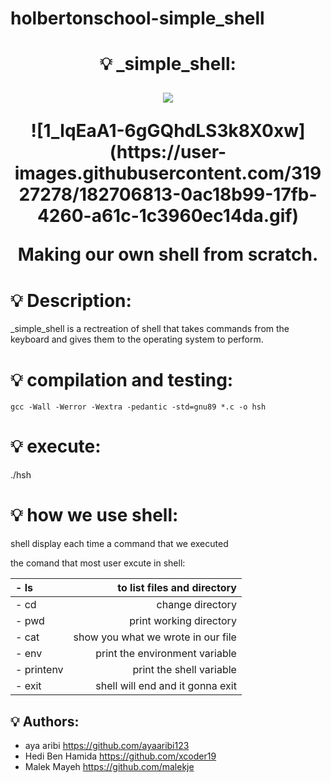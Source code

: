 # holbertonschool-simple_shell

<h1 align="center">
    💡 _simple_shell:
<p align="center">
	<img src = 1_lqEaA1-6gGQhdLS3k8X0xw (3)>
    </p>![1_lqEaA1-6gGQhdLS3k8X0xw](https://user-images.githubusercontent.com/31927278/182706813-0ac18b99-17fb-4260-a61c-1c3960ec14da.gif)


Making our own shell from scratch. 

# 💡 Description:

_simple_shell is a rectreation of shell that takes commands from the keyboard 
and gives them to the operating system to perform.

# 💡 compilation and testing:

```{r mon_bloc, echo = FALSE, WARNING = TRUE}
gcc -Wall -Werror -Wextra -pedantic -std=gnu89 *.c -o hsh
```

# 💡 execute:

./hsh

# 💡 how we use shell:

shell display each time a command that we executed

 the comand that most user excute in shell:          

|- ls        |to list files and directory            |
| :--------- | ------------------------------------: |
|- cd        | change directory                      |
|- pwd       | print working directory               |
|- cat       | show you what we wrote in our file    |
|- env       | print the environment variable        |
|- printenv  | print the shell variable              |
|- exit      | shell will end and it gonna exit      |

## 💡 Authors:

* aya aribi <https://github.com/ayaaribi123>
* Hedi Ben Hamida <https://github.com/xcoder19>
* Malek Mayeh <https://github.com/malekje>
